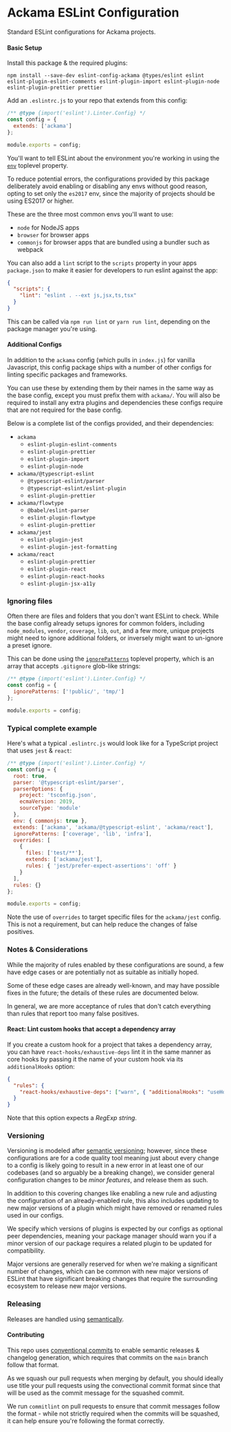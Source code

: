 # Ackama ESLint Configuration

Standard ESLint configurations for Ackama projects.

#### Basic Setup

Install this package & the required plugins:

    npm install --save-dev eslint-config-ackama @types/eslint eslint eslint-plugin-eslint-comments eslint-plugin-import eslint-plugin-node eslint-plugin-prettier prettier

Add an `.eslintrc.js` to your repo that extends from this config:

```js
/** @type {import('eslint').Linter.Config} */
const config = {
  extends: ['ackama']
};

module.exports = config;
```

You'll want to tell ESLint about the environment you're working in using the
[`env`](https://eslint.org/docs/user-guide/configuring#specifying-environments)
toplevel property.

To reduce potential errors, the configurations provided by this package
deliberately avoid enabling or disabling any envs without good reason, opting to
set only the `es2017` env, since the majority of projects should be using ES2017
or higher.

These are the three most common envs you'll want to use:

- `node` for NodeJS apps
- `browser` for browser apps
- `commonjs` for browser apps that are bundled using a bundler such as webpack

You can also add a `lint` script to the `scripts` property in your apps
`package.json` to make it easier for developers to run eslint against the app:

```json
{
  "scripts": {
    "lint": "eslint . --ext js,jsx,ts,tsx"
  }
}
```

This can be called via `npm run lint` or `yarn run lint`, depending on the
package manager you're using.

#### Additional Configs

In addition to the `ackama` config (which pulls in `index.js`) for vanilla
Javascript, this config package ships with a number of other configs for linting
specific packages and frameworks.

You can use these by extending them by their names in the same way as the base
config, except you must prefix them with `ackama/`. You will also be required to
install any extra plugins and dependencies these configs require that are not
required for the base config.

Below is a complete list of the configs provided, and their dependencies:

<!-- begin configs list -->

- `ackama`
  - `eslint-plugin-eslint-comments`
  - `eslint-plugin-prettier`
  - `eslint-plugin-import`
  - `eslint-plugin-node`
- `ackama/@typescript-eslint`
  - `@typescript-eslint/parser`
  - `@typescript-eslint/eslint-plugin`
  - `eslint-plugin-prettier`
- `ackama/flowtype`
  - `@babel/eslint-parser`
  - `eslint-plugin-flowtype`
  - `eslint-plugin-prettier`
- `ackama/jest`
  - `eslint-plugin-jest`
  - `eslint-plugin-jest-formatting`
- `ackama/react`
  - `eslint-plugin-prettier`
  - `eslint-plugin-react`
  - `eslint-plugin-react-hooks`
  - `eslint-plugin-jsx-a11y`

<!-- end configs list -->

### Ignoring files

Often there are files and folders that you don't want ESLint to check. While the
base config already setups ignores for common folders, including `node_modules`,
`vendor`, `coverage`, `lib`, `out`, and a few more, unique projects might need
to ignore additional folders, or inversely might want to un-ignore a preset
ignore.

This can be done using the
[`ignorePatterns`](https://eslint.org/docs/user-guide/configuring#ignorepatterns-in-config-files)
toplevel property, which is an array that accepts `.gitignore` glob-like
strings:

```js
/** @type {import('eslint').Linter.Config} */
const config = {
  ignorePatterns: ['!public/', 'tmp/']
};

module.exports = config;
```

### Typical complete example

Here's what a typical `.eslintrc.js` would look like for a TypeScript project
that uses `jest` & `react`:

```js
/** @type {import('eslint').Linter.Config} */
const config = {
  root: true,
  parser: '@typescript-eslint/parser',
  parserOptions: {
    project: 'tsconfig.json',
    ecmaVersion: 2019,
    sourceType: 'module'
  },
  env: { commonjs: true },
  extends: ['ackama', 'ackama/@typescript-eslint', 'ackama/react'],
  ignorePatterns: ['coverage', 'lib', 'infra'],
  overrides: [
    {
      files: ['test/**'],
      extends: ['ackama/jest'],
      rules: { 'jest/prefer-expect-assertions': 'off' }
    }
  ],
  rules: {}
};

module.exports = config;
```

Note the use of `overrides` to target specific files for the `ackama/jest`
config. This is not a requirement, but can help reduce the changes of false
positives.

### Notes & Considerations

While the majority of rules enabled by these configurations are sound, a few
have edge cases or are potentially not as suitable as initially hoped.

Some of these edge cases are already well-known, and may have possible fixes in
the future; the details of these rules are documented below.

In general, we are more acceptance of rules that don't catch everything than
rules that report too many false positives.

#### React: Lint custom hooks that accept a dependency array

If you create a custom hook for a project that takes a dependency array, you can
have `react-hooks/exhaustive-deps` lint it in the same manner as core hooks by
passing it the name of your custom hook via its `additionalHooks` option:

```json
{
  "rules": {
    "react-hooks/exhaustive-deps": ["warn", { "additionalHooks": "useHook" }]
  }
}
```

Note that this option expects a _RegExp string_.

### Versioning

Versioning is modeled after [semantic versioning](https://semver.org/); however,
since these configurations are for a code quality tool meaning just about every
change to a config is likely going to result in a new error in at least one of
our codebases (and so arguably be a breaking change), we consider general
configuration changes to be _minor features_, and release them as such.

In addition to this covering changes like enabling a new rule and adjusting the
configuration of an already-enabled rule, this also includes updating to new
major versions of a plugin which might have removed or renamed rules used in our
configs.

We specify which versions of plugins is expected by our configs as optional peer
dependencies, meaning your package manager should warn you if a minor version of
our package requires a related plugin to be updated for compatibility.

Major versions are generally reserved for when we're making a significant number
of changes, which can be common with new major versions of ESLint that have
significant breaking changes that require the surrounding ecosystem to release
new major versions.

### Releasing

Releases are handled using
[semantically](https://github.com/semantic-release/semantic-release).

#### Contributing

This repo uses
[conventional commits](https://www.conventionalcommits.org/en/v1.0.0/) to enable
semantic releases & changelog generation, which requires that commits on the
`main` branch follow that format.

As we squash our pull requests when merging by default, you should ideally use
title your pull requests using the convectional commit format since that will be
used as the commit message for the squashed commit.

We run `commitlint` on pull requests to ensure that commit messages follow the
format - while not strictly required when the commits will be squashed, it can
help ensure you're following the format correctly.

